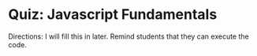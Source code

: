 # Quiz: Javascript Fundamentals

Directions: I will fill this in later. Remind students that they can execute the code.

<!-- budget about 5 minutes per question -->
<!-- quiz questions should match objectives -->
